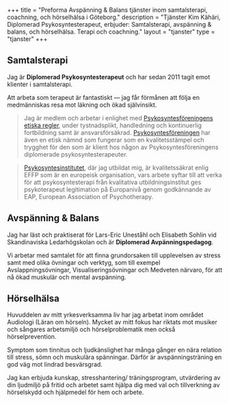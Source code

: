 +++
title = "Preforma Avspänning & Balans tjänster inom samtalsterapi, coachning, och hörselhälsa i Göteborg."
description = "Tjänster Kim Kähäri, Diplomerad Psykosyntesterapeut, erbjuder: Samtalsterapi, avspänning & balans, och hörselhälsa. Terapi och coachning."
layout = "tjanster"
type = "tjanster"
+++
## Samtalsterapi
Jag är **Diplomerad Psykosyntesterapeut** och har sedan 2011 tagit emot klienter i samtalsterapi.

Att arbeta som terapeut är fantastiskt — jag får förmånen att följa en medmänniskas resa mot läkning och ökad självinsikt.

> Jag är medlem och arbetar i enlighet med [Psykosyntesföreningens etiska regler](https://psykosyntesforeningen.se/kvalitet/etiska-regler-for-psykosyntesforeningen/), under tystnadsplikt, handledning och kontinuerlig fortbildning samt är ansvarsförsäkrad. [Psykosyntesföreningen](https://psykosyntesforeningen.se/) har även en etisk nämnd som fungerar som en kvalitetsstämpel och trygghet för den som är klient hos någon av Psykosyntesföreningens diplomerade psykosyntesterapeuter.

> [Psykosyntesinstitutet](https://psykosyntesinstitutet.se/), där jag utbildat mig, är kvalitetssäkrat enlig EFFP som är en europeisk organisation, vars arbete syftar till att verka för att psykosyntesterapi från kvalitativa utbildningsinstitut ges psykoterapeut legitimation på Europanivå genom godkännande av EAP, European Association of Psychotherapy.

## Avspänning & Balans
Jag har läst och praktiserat för Lars-Eric Uneståhl och Elisabeth Sohlin vid Skandinaviska Ledarhögskolan och är **Diplomerad Avpänningspedagog**.

Vi arbetar med samtalet för att finna grundorsaken till upplevelsen av stress samt med olika övningar och verktyg, som till exempel Avslappningsövningar, Visualiseringsövningar och Medveten närvaro, för att nå ökad muskulär och mental avspänning.

## Hörselhälsa
Huvuddelen av mitt yrkesverksamma liv har jag arbetat inom området Audiologi (Läran om hörseln). Mycket av mitt fokus har riktats mot musiker och sångares arbetsmiljö och hörselproblematik men också hörselprevention.

Symptom som tinnitus och ljudkänslighet har många gånger en nära relation till stress, sömn och muskulära spänningar. Därför är avspänningsträning en god väg mot lindrad besvärsgrad.

Jag kan erbjuda kunskap, stresshantering/ träningsprogram, utvärdering av din ljudmiljö på fritid och arbetet samt hjälpa dig med val och tillverkning av hörselskydd och hjälpmedel för hem och arbete.
